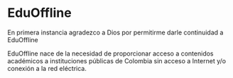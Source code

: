 # EduOffline

En primera instancia agradezco a Dios por permitirme darle continuidad a EduOffline

EduOffline nace de la necesidad de proporcionar acceso a contenidos académicos a instituciones públicas de Colombia sin acceso a Internet y/o conexión a la red eléctrica.